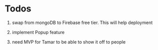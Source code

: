 # Todos

1. swap from mongoDB to Firebase free tier. This will help deployment 

2. implement Popup feature

3. need MVP for Tamar to be able to show it off to people
